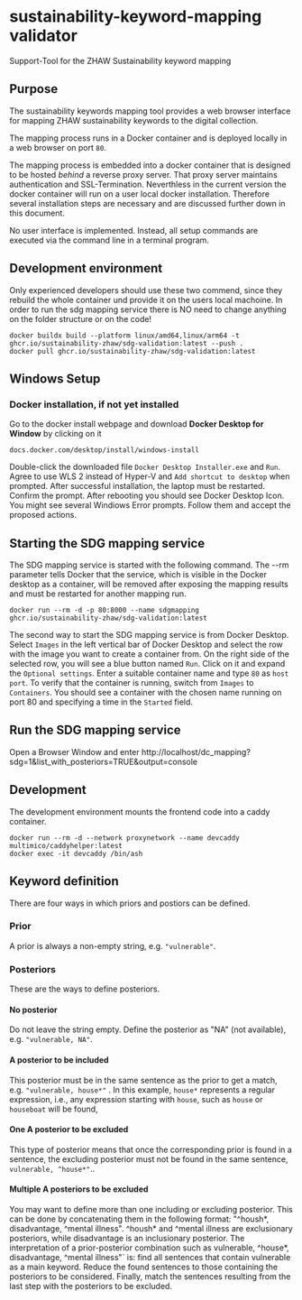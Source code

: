 # sustainability-keyword-mapping validator
Support-Tool for the ZHAW Sustainability keyword mapping

## Purpose

The sustainability keywords mapping tool provides a web browser interface for mapping ZHAW sustainability keywords to the digital collection.

The mapping process runs in a Docker container and is deployed locally in a web browser on port `80`.

The mapping process is embedded into a docker container that is designed to be hosted *behind* a reverse proxy server. That proxy server maintains authentication and SSL-Termination. Neverthless in the current version the docker container will run on a user local docker installation. Therefore several installation steps are necessary and are discussed further down in this document.

No user interface is implemented. Instead, all setup commands are executed via the command line in a terminal program.

## Development environment

Only experienced developers should use these two commend, since they rebuild the whole container und provide it on the users local machoine. 
In order to run the sdg mapping service there is NO need to change anything on the folder structure or on the code!
```
docker buildx build --platform linux/amd64,linux/arm64 -t ghcr.io/sustainability-zhaw/sdg-validation:latest --push .
docker pull ghcr.io/sustainability-zhaw/sdg-validation:latest
```

## Windows Setup

### Docker installation, if not yet installed
Go to the docker install webpage and download **Docker Desktop for Window** by clicking on it
``` 
docs.docker.com/desktop/install/windows-install
```
Double-click the downloaded file `Docker Desktop Installer.exe` and `Run`.
Agree to use WLS 2 instead of Hyper-V and `Add shortcut to desktop` when prompted.
After successful installation, the laptop must be restarted. Confirm the prompt.
After rebooting you should see Docker Desktop Icon.
You might see several Windiows Error prompts. Follow them and accept the proposed actions.

## Starting the SDG mapping service
The SDG mapping service is started with the following command. The --rm parameter tells Docker that the service, which is visible in the Docker desktop as a container, will be removed after exposing the mapping results and must be restarted for another mapping run.
```
docker run --rm -d -p 80:8000 --name sdgmapping ghcr.io/sustainability-zhaw/sdg-validation:latest
```
The second way to start the SDG mapping service is from Docker Desktop. Select `Images` in the left vertical bar of Docker Desktop and select the row with the image you want to create a container from. On the right side of the selected row, you will see a blue button named `Run`. Click on it and expand the `Optional settings`. Enter a suitable container name and type `80` as `host port`. To verify that the container is running, switch from `Images` to `Containers`. You should see a container with the chosen name running on port 80 and specifying a time in the `Started` field.

## Run the SDG mapping service
Open a Browser Window and enter http://localhost/dc_mapping?sdg=1&list_with_posteriors=TRUE&output=console

## Development 

The development environment mounts the frontend code into a caddy container. 

```
docker run --rm -d --network proxynetwork --name devcaddy multimico/caddyhelper:latest
docker exec -it devcaddy /bin/ash
```
## Keyword definition
There are four ways in which priors and postiors can be defined.
### Prior
A prior is always a non-empty string, e.g. `"vulnerable"`. 

### Posteriors
These are the ways to define posteriors.

#### No posterior
Do not leave the string empty. Define the posterior as "NA" (not available), e.g. `"vulnerable, NA"`. 

#### A posterior to be included
This posterior must be in the same sentence as the prior to get a match, e.g. `"vulnerable, house*"` . In this example, `house*` represents a regular expression, i.e., any expression starting with `house`, such as `house` or `houseboat` will be found,  

#### One A posterior to be excluded
This type of posterior means that once the corresponding prior is found in a sentence, the excluding posterior must not be found in the same sentence, ` vulnerable, ^house*"`.. 

#### Multiple A posteriors to be excluded
You may want to define more than one including or excluding posterior. This can be done by concatenating them in the following format: "^housh*, disadvantage, ^mental illness". ^housh* and ^mental illness are exclusionary posteriors, while disadvantage is an inclusionary posterior.
The interpretation of a prior-posterior combination such as vulnerable, ^house*, disadvantage, ^mental illness"` is: find all sentences that contain vulnerable as a main keyword. Reduce the found sentences to those containing the posteriors to be considered. Finally, match the sentences resulting from the last step with the posteriors to be excluded.  

